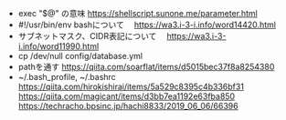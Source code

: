 - exec "$@" の意味
  https://shellscript.sunone.me/parameter.html
- #!/usr/bin/env bashについて
　https://wa3.i-3-i.info/word14420.html
- サブネットマスク、CIDR表記について
　https://wa3.i-3-i.info/word11990.html
- cp /dev/null config/database.yml
- pathを通す
  https://qiita.com/soarflat/items/d5015bec37f8a8254380
- ~/.bash_profile, ~/.bashrc
  https://qiita.com/hirokishirai/items/5a529c8395c4b336bf31
  https://qiita.com/magicant/items/d3bb7ea1192e63fba850
  https://techracho.bpsinc.jp/hachi8833/2019_06_06/66396
